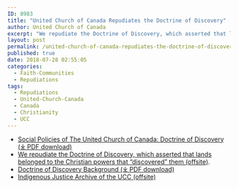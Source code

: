 ```yaml
---
ID: 8983
title: "United Church of Canada Repudiates the Doctrine of Discovery"
author: United Church of Canada
excerpt: "We repudiate the Doctrine of Discovery, which asserted that lands belonged to the Christian powers that 'discovered' them."
layout: post
permalink: /united-church-of-canada-repudiates-the-doctrine-of-discovery/
published: true
date: 2018-07-28 02:55:05
categories:
  - Faith-Communities
  - Repudiations
tags:
  - Repudiations
  - United-Church-Canada
  - Canada
  - Christianity
  - UCC
---
```

*   [Social Policies of The United Church of Canada: Doctrine of Discovery (⤓ PDF download)](/assets/pdfs/Doctrine-of-Discovery-2012-10-26-018.pdf)
*   [We repudiate the Doctrine of Discovery, which asserted that lands belonged to the Christian powers that “discovered” them (offsite)](https://www.united-church.ca/social-action/justice-initiatives/doctrine-discovery).
*   [Doctrine of Discovery Background (⤓ PDF download)](/assets/pdfs/Doctrine-of-Discovery-2012-10-26-018.pdf)
*   [Indigenous Justice Archive of the UCC (offsite)](https://commons.united-church.ca/Documents/Forms/AllItems.aspx?RootFolder=%2FDocuments%2FWhat%20We%20Believe%20and%20Why%2FIndigenous%20Justice&)
